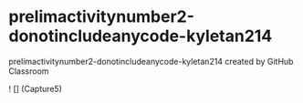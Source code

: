 # prelimactivitynumber2-donotincludeanycode-kyletan214
prelimactivitynumber2-donotincludeanycode-kyletan214 created by GitHub Classroom


! [] (Capture5) 
